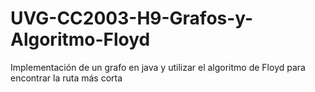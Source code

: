 # UVG-CC2003-H9-Grafos-y-Algoritmo-Floyd
Implementación de un grafo en java y utilizar el algoritmo de Floyd para encontrar la ruta más corta

